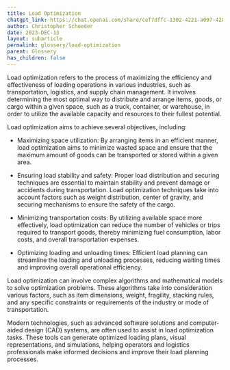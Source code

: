 ```yaml
---
title: Load Optimization
chatgpt_link: https://chat.openai.com/share/cef7dffc-1302-4221-a097-42801e8fd3aa
author: Christopher Schoeder
date: 2023-DEC-13
layout: subarticle
permalink: glossery/load-optimization
parent: Glossery
has_children: false
---
```


Load optimization refers to the process of maximizing the efficiency and effectiveness of loading operations in various industries, such as transportation, logistics, and supply chain management. It involves determining the most optimal way to distribute and arrange items, goods, or cargo within a given space, such as a truck, container, or warehouse, in order to utilize the available capacity and resources to their fullest potential.

Load optimization aims to achieve several objectives, including:

- Maximizing space utilization: By arranging items in an efficient manner, load optimization aims to minimize wasted space and ensure that the maximum amount of goods can be transported or stored within a given area.

- Ensuring load stability and safety: Proper load distribution and securing techniques are essential to maintain stability and prevent damage or accidents during transportation. Load optimization techniques take into account factors such as weight distribution, center of gravity, and securing mechanisms to ensure the safety of the cargo.

- Minimizing transportation costs: By utilizing available space more effectively, load optimization can reduce the number of vehicles or trips required to transport goods, thereby minimizing fuel consumption, labor costs, and overall transportation expenses.

- Optimizing loading and unloading times: Efficient load planning can streamline the loading and unloading processes, reducing waiting times and improving overall operational efficiency.

Load optimization can involve complex algorithms and mathematical models to solve optimization problems. These algorithms take into consideration various factors, such as item dimensions, weight, fragility, stacking rules, and any specific constraints or requirements of the industry or mode of transportation.

Modern technologies, such as advanced software solutions and computer-aided design (CAD) systems, are often used to assist in load optimization tasks. These tools can generate optimized loading plans, visual representations, and simulations, helping operators and logistics professionals make informed decisions and improve their load planning processes.
